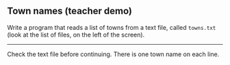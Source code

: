 ## Town names (teacher demo)

Write a program that reads a list of towns from a text file, called `towns.txt` (look at the list of files, on the left of the screen).

---
Check the text file before continuing. There is one town name on each line.
